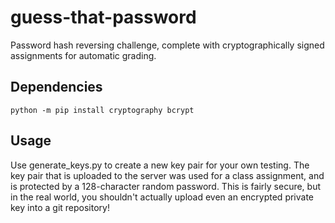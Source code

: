 # guess-that-password
Password hash reversing challenge, complete with cryptographically signed assignments for automatic grading.

## Dependencies
```
python -m pip install cryptography bcrypt
```

## Usage

Use generate_keys.py to create a new key pair for your own testing.
The key pair that is uploaded to the server was used for a class assignment, and is protected by a 128-character random password.
This is fairly secure, but in the real world, you shouldn't actually upload even an encrypted private key into a git repository!
